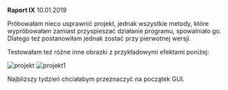 **Raport IX** 10.01.2019

Próbowałam nieco usprawnić projekt, jednak wszystkie metody, które wypróbowałam zamiast przyspieszać działanie programu, spowalniało go. Dlatego też postanowiłam jednak zostać przy pierwotnej wersji.

Testowałam też różne inne obrazki z przykładowymi efektami poniżej:

![projekt](https://i.imgur.com/wjAYmQH.jpg)
![projekt1](https://i.imgur.com/ZP85Tnj.jpg)

Najbliższy tydzień chciałabym przeznaczyć na początek GUI.
